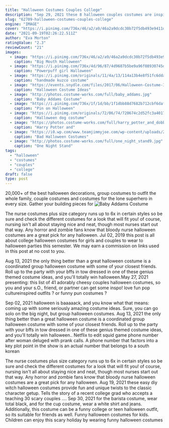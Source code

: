 ```yaml
---
title: "Halloween Costumes Couples College"
description: "Sep 29, 2021 these 8 halloween couples costumes are inspired by your fave hulu shows.  Read on for eight couples costumes inspired by your all-time fave hulu series. College, and"
slug: "62709-halloween-costumes-couples-college"
engine: "IMAGE"
cover: "https://i.pinimg.com/736x/46/a2/a9/46a2a9dcdc30b72f5db493e9411dc9a8.jpg"
date: "2021-09-19T02:26:22.511Z"
author: "Eva Morton"
ratingValue: "2.3"
reviewCount: "21"
images:
  - image: "https://i.pinimg.com/736x/46/a2/a9/46a2a9dcdc30b72f5db493e9411dc9a8.jpg"
    caption: "Big Mouth Halloween"
  - image: "https://i.pinimg.com/736x/4d/96/87/4d9687b5be9a96f08930745d7cbce395.jpg"
    caption: "Powerpuff girl Halloween"
  - image: "https://i.pinimg.com/originals/11/4a/13/114a13b4e8f51fc6dda66f07f8b3d51f.jpg"
    caption: "handmade kuzco costume"
  - image: "https://events.snydle.com/files/2017/06/Halloween-Costume-Ideas-For-Men-3.jpg"
    caption: "Halloween Costume Ideas"
  - image: "http://photos.costume-works.com/full/baby_addams.jpg"
    caption: "Baby Addams Costume"
  - image: "https://i.pinimg.com/736x/1f/1d/bb/1f1dbb88d7682b712cbf6daf99adeca2.jpg"
    caption: "Pin on Halloween"
  - image: "https://i.pinimg.com/originals/72/06/74/720674c2d52fc3a40175d281bff1f3ea.jpg"
    caption: "Halloween dog costume"
  - image: "https://photos.costume-works.com/full/harry_potter_and_dobby3.jpg"
    caption: "Harry Potter and"
  - image: "https://i0.wp.com/www.teamjimmyjoe.com/wp-content/uploads/2013/09/Breaking-Bad.jpg?resize=525%2C774"
    caption: "Bad Halloween Costumes"
  - image: "http://photos.costume-works.com/full/one_night_stand9.jpg"
    caption: "One Night Stand"
tags:
  - "halloween"
  - "costumes"
  - "couples"
  - "college"
draft: false
type: post
---
```


20,000+ of the best halloween decorations, group costumes to outfit the whole family, couple costumes and costumes for the lone superhero in every size. Gather your building pieces for
![Baby Addams Costume](http://photos.costume-works.com/full/baby_addams.jpg "Baby Addams Costume")

The nurse costumes plus size category runs up to 6x in certain styles so be sure and check the different costumes for a look that will fit you! of course, nursing isn&#39;t all about staying nice and neat, though most nurses start out that way. Any horror and zombie fans know that bloody nurse halloween costumes are a great pick for any halloween. Jul 02, 2019 this post is all about college halloween costumes for girls and couples to wear to halloween parties this semester. We may earn a commission on links used in this post at no cost to you.
<!--inArticleAds-->

<!--galleryOne-->

Aug 13, 2021 the only thing better than a great halloween costume is a coordinated group halloween costume with some of your closest friends. Roll up to the party with your bffs in tow dressed in one of these genius themed costume ideas, and you'll totally win halloween.May 27, 2021 presenting: this list of 41 adorably cheesy couples halloween costumes, so you and your s.O., friend, or partner can get some inspo! love fun pop cultureinspired outfits ? or funny pun costumes ?
<!--inArticleAds-->

<!--galleryTwo-->

Sep 02, 2021 halloween is baaaaack, and you know what that means: coming up with some seriously amazing costume ideas. Sure, you can go solo on the big night, but group halloween costumes. Aug 13, 2021 the only thing better than a great halloween costume is a coordinated group halloween costume with some of your closest friends. Roll up to the party with your bffs in tow dressed in one of these genius themed costume ideas, and you'll totally win halloween.. Netflix to edit squid game phone number after woman deluged with prank calls. A phone number that factors into a key plot point in the show is an actual number that belongs to a south korean
<!--galleryThree-->

The nurse costumes plus size category runs up to 6x in certain styles so be sure and check the different costumes for a look that will fit you! of course, nursing isn't all about staying nice and neat, though most nurses start out that way. Any horror and zombie fans know that bloody nurse halloween costumes are a great pick for any halloween. Aug 19, 2021 these easy diy witch halloween costumes provide fun and unique twists to the classic character getup.  Tells the story of a recent college grad who accepts a teaching 30 scary couples .... Sep 30, 2021 for the barista costume, wear total black, and for the cup costume, wear a white shirt and jeans. Additionally, this costume can be a funny college or teen halloween outfit, so its suitable for friends as well. Funny halloween costumes for kids. Children can enjoy this scary holiday by wearing funny halloween costumes